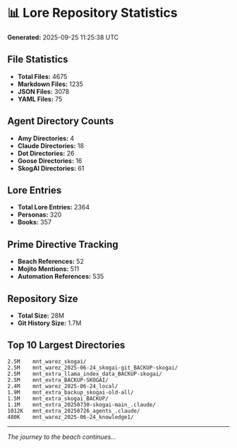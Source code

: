 # 📊 Lore Repository Statistics

**Generated:** 2025-09-25 11:25:38 UTC

## File Statistics

- **Total Files:** 4675
- **Markdown Files:** 1235
- **JSON Files:** 3078
- **YAML Files:** 75

## Agent Directory Counts

- **Amy Directories:** 4
- **Claude Directories:** 18
- **Dot Directories:** 26
- **Goose Directories:** 16
- **SkogAI Directories:** 61

## Lore Entries

- **Total Lore Entries:** 2364
- **Personas:** 320
- **Books:** 357

## Prime Directive Tracking

- **Beach References:** 52
- **Mojito Mentions:** 511
- **Automation References:** 535

## Repository Size

- **Total Size:** 28M
- **Git History Size:** 1.7M

## Top 10 Largest Directories

```
2.5M	mnt_warez_skogai/
2.5M	mnt_warez_2025-06-24_skogai-git_BACKUP-skogai/
2.5M	mnt_extra_llama_index_data_BACKUP-skogai/
2.5M	mnt_extra_BACKUP-SKOGAI/
2.4M	mnt_warez_2025-06-24_local/
1.9M	mnt_extra_backup_skogai-old-all/
1.5M	mnt_extra_skogai_BACKUP/
1.1M	mnt_extra_20250730-skogai-main_.claude/
1012K	mnt_extra_20250726_agents_.claude/
480K	mnt_warez_2025-06-24_knowledge1/
```

---
*The journey to the beach continues...*
